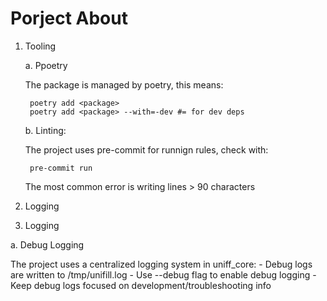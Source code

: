 # Porject About

1. Tooling

    a. Ppoetry

    The package is managed by poetry, this means:

        poetry add <package>
        poetry add <package> --with=-dev #= for dev deps

    b. Linting:

    The project uses pre-commit for runnign rules, check with:

        pre-commit run

    The most common error is writing lines > 90 characters

2. Logging
3. Logging

a. Debug Logging

The project uses a centralized logging system in uniff_core: - Debug logs are written to /tmp/unifill.log - Use --debug flag to enable debug logging - Keep debug logs focused on development/troubleshooting info
